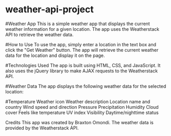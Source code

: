 # weather-api-project
#Weather App
This is a simple weather app that displays the current weather information for a given location. The app uses the Weatherstack API to retrieve the weather data.

#How to Use
To use the app, simply enter a location in the text box and click the "Get Weather" button. The app will retrieve the current weather data for the location and display it on the page.

#Technologies Used
The app is built using HTML, CSS, and JavaScript. It also uses the jQuery library to make AJAX requests to the Weatherstack API.

#Weather Data
The app displays the following weather data for the selected location:

#Temperature
Weather icon
Weather description
Location name and country
Wind speed and direction
Pressure
Precipitation
Humidity
Cloud cover
Feels like temperature
UV index
Visibility
Daytime/nighttime status



Credits
This app was created by Braxton Omondi. The weather data is provided by the Weatherstack API.